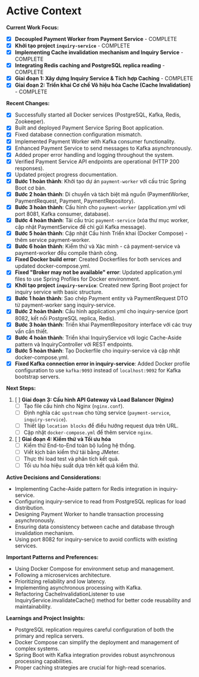 # Active Context

**Current Work Focus:**

*   [x] **Decoupled Payment Worker from Payment Service** - COMPLETE
*   [x] **Khởi tạo project `inquiry-service`** - COMPLETE
*   [x] **Implementing Cache invalidation mechanism and Inquiry Service** - COMPLETE
*   [x] **Integrating Redis caching and PostgreSQL replica reading** - COMPLETE
*   [x] **Giai đoạn 1: Xây dựng Inquiry Service & Tích hợp Caching** - COMPLETE
*   [x] **Giai đoạn 2: Triển khai Cơ chế Vô hiệu hóa Cache (Cache Invalidation)** - COMPLETE

**Recent Changes:**

*   [x] Successfully started all Docker services (PostgreSQL, Kafka, Redis, Zookeeper).
*   [x] Built and deployed Payment Service Spring Boot application.
*   [x] Fixed database connection configuration mismatch.
*   [x] Implemented Payment Worker with Kafka consumer functionality.
*   [x] Enhanced Payment Service to send messages to Kafka asynchronously.
*   [x] Added proper error handling and logging throughout the system.
*   [x] Verified Payment Service API endpoints are operational (HTTP 200 responses).
*   [x] Updated project progress documentation.
*   [x] **Bước 1 hoàn thành**: Khởi tạo dự án `payment-worker` với cấu trúc Spring Boot cơ bản.
*   [x] **Bước 2 hoàn thành**: Di chuyển và tách biệt mã nguồn (PaymentWorker, PaymentRequest, Payment, PaymentRepository).
*   [x] **Bước 3 hoàn thành**: Cấu hình cho `payment-worker` (application.yml với port 8081, Kafka consumer, database).
*   [x] **Bước 4 hoàn thành**: Tái cấu trúc `payment-service` (xóa thư mục worker, cập nhật PaymentService để chỉ gửi Kafka message).
*   [x] **Bước 5 hoàn thành**: Cập nhật Cấu hình Triển khai (Docker Compose) - thêm service payment-worker.
*   [x] **Bước 6 hoàn thành**: Kiểm thử và Xác minh - cả payment-service và payment-worker đều compile thành công.
*   [x] **Fixed Docker build error**: Created Dockerfiles for both services and updated docker-compose.yml.
*   [x] **Fixed "Broker may not be available" error**: Updated application.yml files to use Spring Profiles for Docker environment.
*   [x] **Khởi tạo project `inquiry-service`**: Created new Spring Boot project for inquiry service with basic structure.
*   [x] **Bước 1 hoàn thành**: Sao chép Payment entity và PaymentRequest DTO từ payment-worker sang inquiry-service.
*   [x] **Bước 2 hoàn thành**: Cấu hình application.yml cho inquiry-service (port 8082, kết nối PostgreSQL replica, Redis).
*   [x] **Bước 3 hoàn thành**: Triển khai PaymentRepository interface với các truy vấn cần thiết.
*   [x] **Bước 4 hoàn thành**: Triển khai InquiryService với logic Cache-Aside pattern và InquiryController với REST endpoints.
*   [x] **Bước 5 hoàn thành**: Tạo Dockerfile cho inquiry-service và cập nhật docker-compose.yml.
*   [x] **Fixed Kafka connection error in inquiry-service**: Added Docker profile configuration to use `kafka:9093` instead of `localhost:9092` for Kafka bootstrap servers.

**Next Steps:**

1.  [ ] **Giai đoạn 3: Cấu hình API Gateway và Load Balancer (Nginx)**
    *   [ ] Tạo file cấu hình cho Nginx (`nginx.conf`).
    *   [ ] Định nghĩa các `upstream` cho từng service (`payment-service`, `inquiry-service`).
    *   [ ] Thiết lập `location blocks` để điều hướng request dựa trên URL.
    *   [ ] Cập nhật `docker-compose.yml` để thêm service `nginx`.

2.  [ ] **Giai đoạn 4: Kiểm thử và Tối ưu hóa**
    *   [ ] Kiểm thử End-to-End toàn bộ luồng hệ thống.
    *   [ ] Viết kịch bản kiểm thử tải bằng JMeter.
    *   [ ] Thực thi load test và phân tích kết quả.
    *   [ ] Tối ưu hóa hiệu suất dựa trên kết quả kiểm thử.

**Active Decisions and Considerations:**

*   Implementing Cache-Aside pattern for Redis integration in inquiry-service.
*   Configuring inquiry-service to read from PostgreSQL replicas for load distribution.
*   Designing Payment Worker to handle transaction processing asynchronously.
*   Ensuring data consistency between cache and database through invalidation mechanism.
*   Using port 8082 for inquiry-service to avoid conflicts with existing services.

**Important Patterns and Preferences:**

*   Using Docker Compose for environment setup and management.
*   Following a microservices architecture.
*   Prioritizing reliability and low latency.
*   Implementing asynchronous processing with Kafka.
*   Refactoring CacheInvalidationListener to use InquiryService.invalidateCache() method for better code reusability and maintainability.

**Learnings and Project Insights:**

*   PostgreSQL replication requires careful configuration of both the primary and replica servers.
*   Docker Compose can simplify the deployment and management of complex systems.
*   Spring Boot with Kafka integration provides robust asynchronous processing capabilities.
*   Proper caching strategies are crucial for high-read scenarios.
